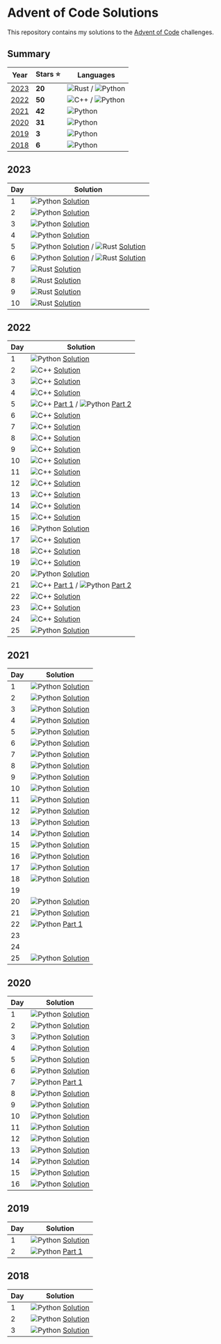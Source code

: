# Advent of Code Solutions

This repository contains my solutions to the [Advent of Code](https://adventofcode.com/) challenges.

## Summary

| Year          | Stars ⭐️ | Languages                                                                                                                                                                                                                                                                                   |
|---------------|----------|---------------------------------------------------------------------------------------------------------------------------------------------------------------------------------------------------------------------------------------------------------------------------------------------|
| [2023](#2023) | **20**   | ![Rust](https://upload.wikimedia.org/wikipedia/commons/thumb/d/d5/Rust_programming_language_black_logo.svg/14px-Rust_programming_language_black_logo.svg.png) / ![Python](https://upload.wikimedia.org/wikipedia/commons/thumb/c/c3/Python-logo-notext.svg/14px-Python-logo-notext.svg.png) |
| [2022](#2022) | **50**   | ![C++](https://upload.wikimedia.org/wikipedia/commons/thumb/1/18/ISO_C%2B%2B_Logo.svg/14px-ISO_C%2B%2B_Logo.svg.png) / ![Python](https://upload.wikimedia.org/wikipedia/commons/thumb/c/c3/Python-logo-notext.svg/14px-Python-logo-notext.svg.png)                                          |
| [2021](#2021) | **42**   | ![Python](https://upload.wikimedia.org/wikipedia/commons/thumb/c/c3/Python-logo-notext.svg/14px-Python-logo-notext.svg.png)                                                                                                                                                                 |
| [2020](#2020) | **31**   | ![Python](https://upload.wikimedia.org/wikipedia/commons/thumb/c/c3/Python-logo-notext.svg/14px-Python-logo-notext.svg.png)                                                                                                                                                                 |
| [2019](#2019) | **3**    | ![Python](https://upload.wikimedia.org/wikipedia/commons/thumb/c/c3/Python-logo-notext.svg/14px-Python-logo-notext.svg.png)                                                                                                                                                                 |
| [2018](#2018) | **6**    | ![Python](https://upload.wikimedia.org/wikipedia/commons/thumb/c/c3/Python-logo-notext.svg/14px-Python-logo-notext.svg.png)                                                                                                                                                                 |

## 2023

| Day | Solution                                                                                                                                                                                                                                                                                                                                                   |
|-----|------------------------------------------------------------------------------------------------------------------------------------------------------------------------------------------------------------------------------------------------------------------------------------------------------------------------------------------------------------|
| 1   | ![Python](https://upload.wikimedia.org/wikipedia/commons/thumb/c/c3/Python-logo-notext.svg/14px-Python-logo-notext.svg.png) [Solution](2023/day_01.py)                                                                                                                                                                                                     |
| 2   | ![Python](https://upload.wikimedia.org/wikipedia/commons/thumb/c/c3/Python-logo-notext.svg/14px-Python-logo-notext.svg.png) [Solution](2023/day_02.py)                                                                                                                                                                                                     |
| 3   | ![Python](https://upload.wikimedia.org/wikipedia/commons/thumb/c/c3/Python-logo-notext.svg/14px-Python-logo-notext.svg.png) [Solution](2023/day_03.py)                                                                                                                                                                                                     |
| 4   | ![Python](https://upload.wikimedia.org/wikipedia/commons/thumb/c/c3/Python-logo-notext.svg/14px-Python-logo-notext.svg.png) [Solution](2023/day_04.py)                                                                                                                                                                                                     |
| 5   | ![Python](https://upload.wikimedia.org/wikipedia/commons/thumb/c/c3/Python-logo-notext.svg/14px-Python-logo-notext.svg.png) [Solution](2023/day_05.py) / ![Rust](https://upload.wikimedia.org/wikipedia/commons/thumb/d/d5/Rust_programming_language_black_logo.svg/14px-Rust_programming_language_black_logo.svg.png) [Solution](2023/day_05/src/main.rs) |
| 6   | ![Python](https://upload.wikimedia.org/wikipedia/commons/thumb/c/c3/Python-logo-notext.svg/14px-Python-logo-notext.svg.png) [Solution](2023/day_06.py) / ![Rust](https://upload.wikimedia.org/wikipedia/commons/thumb/d/d5/Rust_programming_language_black_logo.svg/14px-Rust_programming_language_black_logo.svg.png) [Solution](2023/day_06/src/main.rs) |
| 7   | ![Rust](https://upload.wikimedia.org/wikipedia/commons/thumb/d/d5/Rust_programming_language_black_logo.svg/14px-Rust_programming_language_black_logo.svg.png) [Solution](2023/day_07/src/main.rs)                                                                                                                                                          |
| 8   | ![Rust](https://upload.wikimedia.org/wikipedia/commons/thumb/d/d5/Rust_programming_language_black_logo.svg/14px-Rust_programming_language_black_logo.svg.png) [Solution](2023/day_08/src/main.rs)                                                                                                                                                          |
| 9   | ![Rust](https://upload.wikimedia.org/wikipedia/commons/thumb/d/d5/Rust_programming_language_black_logo.svg/14px-Rust_programming_language_black_logo.svg.png) [Solution](2023/day_09/src/main.rs)                                                                                                                                                          |
| 10  | ![Rust](https://upload.wikimedia.org/wikipedia/commons/thumb/d/d5/Rust_programming_language_black_logo.svg/14px-Rust_programming_language_black_logo.svg.png) [Solution](2023/day_10/src/main.rs)                                                                                                                                                          |

## 2022

| Day | Solution                                                                                                                                                                                                                                                                                              |
|-----|-------------------------------------------------------------------------------------------------------------------------------------------------------------------------------------------------------------------------------------------------------------------------------------------------------|
| 1   | ![Python](https://upload.wikimedia.org/wikipedia/commons/thumb/c/c3/Python-logo-notext.svg/14px-Python-logo-notext.svg.png) [Solution](2022/day_01.py)                                                                                                                                                |
| 2   | ![C++](https://upload.wikimedia.org/wikipedia/commons/thumb/1/18/ISO_C%2B%2B_Logo.svg/14px-ISO_C%2B%2B_Logo.svg.png) [Solution](2022/day_02.cpp)                                                                                                                                                      |
| 3   | ![C++](https://upload.wikimedia.org/wikipedia/commons/thumb/1/18/ISO_C%2B%2B_Logo.svg/14px-ISO_C%2B%2B_Logo.svg.png) [Solution](2022/day_02.cpp)                                                                                                                                                      |
| 4   | ![C++](https://upload.wikimedia.org/wikipedia/commons/thumb/1/18/ISO_C%2B%2B_Logo.svg/14px-ISO_C%2B%2B_Logo.svg.png) [Solution](2022/day_02.cpp)                                                                                                                                                      |
| 5   | ![C++](https://upload.wikimedia.org/wikipedia/commons/thumb/1/18/ISO_C%2B%2B_Logo.svg/14px-ISO_C%2B%2B_Logo.svg.png) [Part 1](2022/day_05.cpp) / ![Python](https://upload.wikimedia.org/wikipedia/commons/thumb/c/c3/Python-logo-notext.svg/14px-Python-logo-notext.svg.png) [Part 2](2022/day_05.py) |
| 6   | ![C++](https://upload.wikimedia.org/wikipedia/commons/thumb/1/18/ISO_C%2B%2B_Logo.svg/14px-ISO_C%2B%2B_Logo.svg.png) [Solution](2022/day_06.cpp)                                                                                                                                                      |
| 7   | ![C++](https://upload.wikimedia.org/wikipedia/commons/thumb/1/18/ISO_C%2B%2B_Logo.svg/14px-ISO_C%2B%2B_Logo.svg.png) [Solution](2022/day_07.cpp)                                                                                                                                                      |
| 8   | ![C++](https://upload.wikimedia.org/wikipedia/commons/thumb/1/18/ISO_C%2B%2B_Logo.svg/14px-ISO_C%2B%2B_Logo.svg.png) [Solution](2022/day_08.cpp)                                                                                                                                                      |
| 9   | ![C++](https://upload.wikimedia.org/wikipedia/commons/thumb/1/18/ISO_C%2B%2B_Logo.svg/14px-ISO_C%2B%2B_Logo.svg.png) [Solution](2022/day_09.cpp)                                                                                                                                                      |
| 10  | ![C++](https://upload.wikimedia.org/wikipedia/commons/thumb/1/18/ISO_C%2B%2B_Logo.svg/14px-ISO_C%2B%2B_Logo.svg.png) [Solution](2022/day_10.cpp)                                                                                                                                                      |
| 11  | ![C++](https://upload.wikimedia.org/wikipedia/commons/thumb/1/18/ISO_C%2B%2B_Logo.svg/14px-ISO_C%2B%2B_Logo.svg.png) [Solution](2022/day_11.cpp)                                                                                                                                                      |
| 12  | ![C++](https://upload.wikimedia.org/wikipedia/commons/thumb/1/18/ISO_C%2B%2B_Logo.svg/14px-ISO_C%2B%2B_Logo.svg.png) [Solution](2022/day_12.cpp)                                                                                                                                                      |
| 13  | ![C++](https://upload.wikimedia.org/wikipedia/commons/thumb/1/18/ISO_C%2B%2B_Logo.svg/14px-ISO_C%2B%2B_Logo.svg.png) [Solution](2022/day_13.cpp)                                                                                                                                                      |
| 14  | ![C++](https://upload.wikimedia.org/wikipedia/commons/thumb/1/18/ISO_C%2B%2B_Logo.svg/14px-ISO_C%2B%2B_Logo.svg.png) [Solution](2022/day_14.cpp)                                                                                                                                                      |
| 15  | ![C++](https://upload.wikimedia.org/wikipedia/commons/thumb/1/18/ISO_C%2B%2B_Logo.svg/14px-ISO_C%2B%2B_Logo.svg.png) [Solution](2022/day_15.cpp)                                                                                                                                                      |
| 16  | ![Python](https://upload.wikimedia.org/wikipedia/commons/thumb/c/c3/Python-logo-notext.svg/14px-Python-logo-notext.svg.png) [Solution](2022/day_16.py)                                                                                                                                                |
| 17  | ![C++](https://upload.wikimedia.org/wikipedia/commons/thumb/1/18/ISO_C%2B%2B_Logo.svg/14px-ISO_C%2B%2B_Logo.svg.png) [Solution](2022/day_17.cpp)                                                                                                                                                      |
| 18  | ![C++](https://upload.wikimedia.org/wikipedia/commons/thumb/1/18/ISO_C%2B%2B_Logo.svg/14px-ISO_C%2B%2B_Logo.svg.png) [Solution](2022/day_18.cpp)                                                                                                                                                      |
| 19  | ![C++](https://upload.wikimedia.org/wikipedia/commons/thumb/1/18/ISO_C%2B%2B_Logo.svg/14px-ISO_C%2B%2B_Logo.svg.png) [Solution](2022/day_19.cpp)                                                                                                                                                      |
| 20  | ![Python](https://upload.wikimedia.org/wikipedia/commons/thumb/c/c3/Python-logo-notext.svg/14px-Python-logo-notext.svg.png) [Solution](2022/day_20.py)                                                                                                                                                |
| 21  | ![C++](https://upload.wikimedia.org/wikipedia/commons/thumb/1/18/ISO_C%2B%2B_Logo.svg/14px-ISO_C%2B%2B_Logo.svg.png) [Part 1](2022/day_21.cpp) / ![Python](https://upload.wikimedia.org/wikipedia/commons/thumb/c/c3/Python-logo-notext.svg/14px-Python-logo-notext.svg.png) [Part 2](2022/day_21.py) |
| 22  | ![C++](https://upload.wikimedia.org/wikipedia/commons/thumb/1/18/ISO_C%2B%2B_Logo.svg/14px-ISO_C%2B%2B_Logo.svg.png) [Solution](2022/day_22.cpp)                                                                                                                                                      |
| 23  | ![C++](https://upload.wikimedia.org/wikipedia/commons/thumb/1/18/ISO_C%2B%2B_Logo.svg/14px-ISO_C%2B%2B_Logo.svg.png) [Solution](2022/day_23.cpp)                                                                                                                                                      |
| 24  | ![C++](https://upload.wikimedia.org/wikipedia/commons/thumb/1/18/ISO_C%2B%2B_Logo.svg/14px-ISO_C%2B%2B_Logo.svg.png) [Solution](2022/day_24.cpp)                                                                                                                                                      |
| 25  | ![Python](https://upload.wikimedia.org/wikipedia/commons/thumb/c/c3/Python-logo-notext.svg/14px-Python-logo-notext.svg.png) [Solution](2022/day_25.py)                                                                                                                                                |

## 2021

| Day | Solution                                                                                                                                               |
|-----|--------------------------------------------------------------------------------------------------------------------------------------------------------|
| 1   | ![Python](https://upload.wikimedia.org/wikipedia/commons/thumb/c/c3/Python-logo-notext.svg/14px-Python-logo-notext.svg.png) [Solution](2021/day_01.py) |
| 2   | ![Python](https://upload.wikimedia.org/wikipedia/commons/thumb/c/c3/Python-logo-notext.svg/14px-Python-logo-notext.svg.png) [Solution](2021/day_02.py) |
| 3   | ![Python](https://upload.wikimedia.org/wikipedia/commons/thumb/c/c3/Python-logo-notext.svg/14px-Python-logo-notext.svg.png) [Solution](2021/day_03.py) |
| 4   | ![Python](https://upload.wikimedia.org/wikipedia/commons/thumb/c/c3/Python-logo-notext.svg/14px-Python-logo-notext.svg.png) [Solution](2021/day_04.py) |
| 5   | ![Python](https://upload.wikimedia.org/wikipedia/commons/thumb/c/c3/Python-logo-notext.svg/14px-Python-logo-notext.svg.png) [Solution](2021/day_05.py) |
| 6   | ![Python](https://upload.wikimedia.org/wikipedia/commons/thumb/c/c3/Python-logo-notext.svg/14px-Python-logo-notext.svg.png) [Solution](2021/day_06.py) |
| 7   | ![Python](https://upload.wikimedia.org/wikipedia/commons/thumb/c/c3/Python-logo-notext.svg/14px-Python-logo-notext.svg.png) [Solution](2021/day_07.py) |
| 8   | ![Python](https://upload.wikimedia.org/wikipedia/commons/thumb/c/c3/Python-logo-notext.svg/14px-Python-logo-notext.svg.png) [Solution](2021/day_08.py) |
| 9   | ![Python](https://upload.wikimedia.org/wikipedia/commons/thumb/c/c3/Python-logo-notext.svg/14px-Python-logo-notext.svg.png) [Solution](2021/day_09.py) |
| 10  | ![Python](https://upload.wikimedia.org/wikipedia/commons/thumb/c/c3/Python-logo-notext.svg/14px-Python-logo-notext.svg.png) [Solution](2021/day_10.py) |
| 11  | ![Python](https://upload.wikimedia.org/wikipedia/commons/thumb/c/c3/Python-logo-notext.svg/14px-Python-logo-notext.svg.png) [Solution](2021/day_11.py) |
| 12  | ![Python](https://upload.wikimedia.org/wikipedia/commons/thumb/c/c3/Python-logo-notext.svg/14px-Python-logo-notext.svg.png) [Solution](2021/day_12.py) |
| 13  | ![Python](https://upload.wikimedia.org/wikipedia/commons/thumb/c/c3/Python-logo-notext.svg/14px-Python-logo-notext.svg.png) [Solution](2021/day_13.py) |
| 14  | ![Python](https://upload.wikimedia.org/wikipedia/commons/thumb/c/c3/Python-logo-notext.svg/14px-Python-logo-notext.svg.png) [Solution](2021/day_14.py) |
| 15  | ![Python](https://upload.wikimedia.org/wikipedia/commons/thumb/c/c3/Python-logo-notext.svg/14px-Python-logo-notext.svg.png) [Solution](2021/day_15.py) |
| 16  | ![Python](https://upload.wikimedia.org/wikipedia/commons/thumb/c/c3/Python-logo-notext.svg/14px-Python-logo-notext.svg.png) [Solution](2021/day_16.py) |
| 17  | ![Python](https://upload.wikimedia.org/wikipedia/commons/thumb/c/c3/Python-logo-notext.svg/14px-Python-logo-notext.svg.png) [Solution](2021/day_17.py) |
| 18  | ![Python](https://upload.wikimedia.org/wikipedia/commons/thumb/c/c3/Python-logo-notext.svg/14px-Python-logo-notext.svg.png) [Solution](2021/day_18.py) |
| 19  |                                                                                                                                                        |
| 20  | ![Python](https://upload.wikimedia.org/wikipedia/commons/thumb/c/c3/Python-logo-notext.svg/14px-Python-logo-notext.svg.png) [Solution](2021/day_20.py) |
| 21  | ![Python](https://upload.wikimedia.org/wikipedia/commons/thumb/c/c3/Python-logo-notext.svg/14px-Python-logo-notext.svg.png) [Solution](2021/day_21.py) |
| 22  | ![Python](https://upload.wikimedia.org/wikipedia/commons/thumb/c/c3/Python-logo-notext.svg/14px-Python-logo-notext.svg.png) [Part 1](2021/day_22.py)   |
| 23  |                                                                                                                                                        |
| 24  |                                                                                                                                                        |
| 25  | ![Python](https://upload.wikimedia.org/wikipedia/commons/thumb/c/c3/Python-logo-notext.svg/14px-Python-logo-notext.svg.png) [Solution](2021/day_25.py) |

## 2020

| Day | Solution                                                                                                                                               |
|-----|--------------------------------------------------------------------------------------------------------------------------------------------------------|
| 1   | ![Python](https://upload.wikimedia.org/wikipedia/commons/thumb/c/c3/Python-logo-notext.svg/14px-Python-logo-notext.svg.png) [Solution](2020/day_01.py) |
| 2   | ![Python](https://upload.wikimedia.org/wikipedia/commons/thumb/c/c3/Python-logo-notext.svg/14px-Python-logo-notext.svg.png) [Solution](2020/day_02.py) |
| 3   | ![Python](https://upload.wikimedia.org/wikipedia/commons/thumb/c/c3/Python-logo-notext.svg/14px-Python-logo-notext.svg.png) [Solution](2020/day_03.py) |
| 4   | ![Python](https://upload.wikimedia.org/wikipedia/commons/thumb/c/c3/Python-logo-notext.svg/14px-Python-logo-notext.svg.png) [Solution](2020/day_04.py) |
| 5   | ![Python](https://upload.wikimedia.org/wikipedia/commons/thumb/c/c3/Python-logo-notext.svg/14px-Python-logo-notext.svg.png) [Solution](2020/day_05.py) |
| 6   | ![Python](https://upload.wikimedia.org/wikipedia/commons/thumb/c/c3/Python-logo-notext.svg/14px-Python-logo-notext.svg.png) [Solution](2020/day_06.py) |
| 7   | ![Python](https://upload.wikimedia.org/wikipedia/commons/thumb/c/c3/Python-logo-notext.svg/14px-Python-logo-notext.svg.png) [Part 1](2020/day_07.py)   |
| 8   | ![Python](https://upload.wikimedia.org/wikipedia/commons/thumb/c/c3/Python-logo-notext.svg/14px-Python-logo-notext.svg.png) [Solution](2020/day_08.py) |
| 9   | ![Python](https://upload.wikimedia.org/wikipedia/commons/thumb/c/c3/Python-logo-notext.svg/14px-Python-logo-notext.svg.png) [Solution](2020/day_09.py) |
| 10  | ![Python](https://upload.wikimedia.org/wikipedia/commons/thumb/c/c3/Python-logo-notext.svg/14px-Python-logo-notext.svg.png) [Solution](2020/day_10.py) |
| 11  | ![Python](https://upload.wikimedia.org/wikipedia/commons/thumb/c/c3/Python-logo-notext.svg/14px-Python-logo-notext.svg.png) [Solution](2020/day_11.py) |
| 12  | ![Python](https://upload.wikimedia.org/wikipedia/commons/thumb/c/c3/Python-logo-notext.svg/14px-Python-logo-notext.svg.png) [Solution](2020/day_12.py) |
| 13  | ![Python](https://upload.wikimedia.org/wikipedia/commons/thumb/c/c3/Python-logo-notext.svg/14px-Python-logo-notext.svg.png) [Solution](2020/day_13.py) |
| 14  | ![Python](https://upload.wikimedia.org/wikipedia/commons/thumb/c/c3/Python-logo-notext.svg/14px-Python-logo-notext.svg.png) [Solution](2020/day_14.py) |
| 15  | ![Python](https://upload.wikimedia.org/wikipedia/commons/thumb/c/c3/Python-logo-notext.svg/14px-Python-logo-notext.svg.png) [Solution](2020/day_15.py) |
| 16  | ![Python](https://upload.wikimedia.org/wikipedia/commons/thumb/c/c3/Python-logo-notext.svg/14px-Python-logo-notext.svg.png) [Solution](2020/day_16.py) |

## 2019

| Day | Solution                                                                                                                                               |
|-----|--------------------------------------------------------------------------------------------------------------------------------------------------------|
| 1   | ![Python](https://upload.wikimedia.org/wikipedia/commons/thumb/c/c3/Python-logo-notext.svg/14px-Python-logo-notext.svg.png) [Solution](2019/day_01.py) |
| 2   | ![Python](https://upload.wikimedia.org/wikipedia/commons/thumb/c/c3/Python-logo-notext.svg/14px-Python-logo-notext.svg.png) [Part 1](2019/day_02.py)   |

## 2018

| Day | Solution                                                                                                                                               |
|-----|--------------------------------------------------------------------------------------------------------------------------------------------------------|
| 1   | ![Python](https://upload.wikimedia.org/wikipedia/commons/thumb/c/c3/Python-logo-notext.svg/14px-Python-logo-notext.svg.png) [Solution](2018/day_01.py) |
| 2   | ![Python](https://upload.wikimedia.org/wikipedia/commons/thumb/c/c3/Python-logo-notext.svg/14px-Python-logo-notext.svg.png) [Solution](2018/day_02.py) |
| 3   | ![Python](https://upload.wikimedia.org/wikipedia/commons/thumb/c/c3/Python-logo-notext.svg/14px-Python-logo-notext.svg.png) [Solution](2018/day_03.py) |
